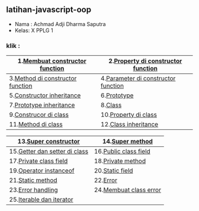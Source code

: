 ## latihan-javascript-oop

- Nama : Achmad Adji Dharma Saputra
- Kelas: X PPLG 1

### klik :

| 1.[Membuat constructor function](OOP/Membuat%20constructor%20function/) | 2.[Property di constructor function](OOP/Property%20di%20constructor%20function/) |
| ----- | --- |
| 3.[Method di constructor function](OOP/Method%20di%20constructor%20function/) | 4.[Parameter di constructor function](OOP/Parameter%20di%20constructor%20function/) |
| 5.[Constructor inheritance](OOP/Constructor%20inheritance/) | 6.[Prototype](OOP/Prototype/)  |
| 7.[Prototype inheritance](OOP/Prototype%20inheritance/) | 8.[Class](OOP/Class/) |
| 9.[Construcor di class]() | 10.[Property di class]() |
| 11.[Method di class]() | 12.[Class inheritance]() |

| 13.[Super constructor]() | 14.[Super method]() |
| ----- | --- |
| 15.[Getter dan setter di class]() | 16.[Public class field]() |
| 17.[Private class field]() | 18.[Private method]() |
| 19.[Operator instanceof]() | 20.[Static field]() |
| 21.[Static method]() | 22.[Error]() |
| 23.[Error handling]() | 24.[Membuat class error]() |
| 25.[Iterable dan iterator]() |  |

### 

### 

### 

### 

### 

### 

### 

### 

### 

### 

### 

### 

### 

### 

### 

### 

### 

### 

### 

### 

### 

### 

### 

### 

### 

### []()